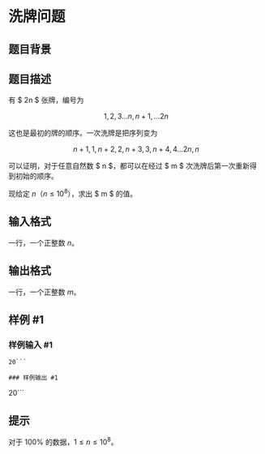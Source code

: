 # 洗牌问题

## 题目背景



## 题目描述

有 $ 2n $ 张牌，编号为

$$ 1,2,3 \dots n,n+1, \dots 2n$$

这也是最初的牌的顺序。一次洗牌是把序列变为

$$ n+1,1,n+2,2,n+3,3,n+4,4 \dots 2n,n $$

可以证明，对于任意自然数 $ n $，都可以在经过 $ m $ 次洗牌后第一次重新得到初始的顺序。

现给定 $n$（$n \le 10^8$），求出 $ m $ 的值。

## 输入格式

一行，一个正整数 $n$。


## 输出格式

一行，一个正整数 $m$。


## 样例 #1

### 样例输入 #1
```
20```

### 样例输出 #1

```
20```

## 提示

对于 $100 \%$ 的数据，$1 \le n \le 10^8$。

